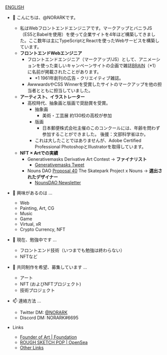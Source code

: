 [ENGLISH](https://github.com/NORARK)

- 👋 こんにちは、@NORARKです。
  * 私はWebフロントエンドエンジニアです。マークアップとバニラJS（ES5とBabelを使用）を使って企業サイトを4年ほど構築してきました。ここ数年は主にTypeScriptとReactを使ったWebサービスを構築しています。
  * **フロントエンドWebエンジニア**
    * フロントエンドエンジニア（マークアップ/JS）として、アニメーションを使った楽しいキャンペーンサイトの企画で雑誌[BRAIN](https://www.sendenkaigi.com/books/brain/)（*1）に名前が掲載されたことがあります。
      * *1 1961年創刊の広告・クリエイティブ雑誌。
    * AwwwardsやCSS Winnerを受賞したサイトのマークアップを他の担当者とともに担当していました。
  * **アーティスト、イラストレーター**
    * 高校時代、抽象画と版画で奨励賞を受賞。
      * 抽象画
        * 美術・工芸展 約130校の高校が参加
      * 版画
        * 日本郵便株式会社主催のこのコンクールには、年齢を問わず参加することができました。 後援：文部科学省ほか。
      * これは大したことではありませんが、Adobe Certified Professional PhotoshopとIllustratorを取得しています。
  * **NFT × Artでの実績**
    * Generativemasks Derivative Art Contest -> **ファイナリスト**
      * [Generativemasks Tweet](https://twitter.com/generativemasks/status/1460514636831158277)
    * Nouns DAO [Proposal 40](https://nouns.wtf/vote/40) The Skatepark Project x Nouns -> **選出されたデザイナー**
      * [NounsDAO Newsletter](https://nouns.substack.com/p/brush-up-your-sk8ing-skills-the-decks?s=r)

- 👀 興味があるのは ...
  * Web
  * Painting, Art, CG
  * Music
  * Game
  * Virtual, xR
  * Crypto Currency, NFT

- 🌱 現在、勉強中です ...
  * フロントエンド技術（いつまでも勉強は終わらない）
  * NFTなど
- 💞️ 共同制作を希望、募集しています ...
  * アート
  * NFT (およびNFTプロジェクト)
  * 技術プロジェクト

- 📫 連絡方法 ...
  * Twitter DM: [@NORARK](https://twitter.com/N0RARK)
  * Discord DM: NORARK#6695

- Links
  * [Founder of Art | Foundation](https://foundation.app/@NORARK)
  * [ROUGH SKETCH POP | OpenSea](https://opensea.io/collection/norark--rough-sketch-pop)
  * [Other Links](https://lit.link/norark)
